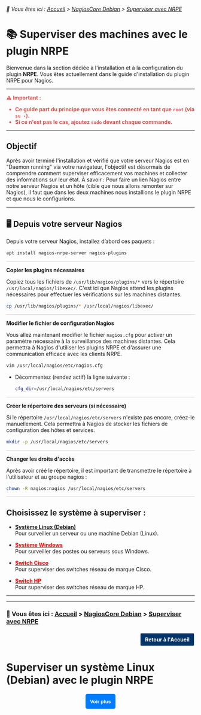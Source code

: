 <link rel="stylesheet" type="text/css" href="/assets/css/blue-theme.css">

###### 📂 Vous êtes ici : [Accueil](../../index.md) > [NagiosCore Debian](../nagioscore-debian/index.md) > [Superviser avec NRPE](supervision-nrpe.md)

# 📚 Superviser des machines avec le plugin NRPE

Bienvenue dans la section dédiée à l'installation et à la configuration du plugin **NRPE**. Vous êtes actuellement dans le guide d'installation du plugin NRPE pour Nagios.

---

<!-- Alerte importante concernant les droits d'utilisateur -->
<div style="color: #d9534f; font-weight: bold; margin-bottom: 1em;">
  ⚠️ <strong>Important :</strong>
  <ul>
    <li>Ce guide part du principe que vous êtes connecté en tant que <code>root</code> (via <code>su -</code>).</li>
    <li>Si ce n'est pas le cas, ajoutez <code>sudo</code> devant chaque commande.</li>
  </ul>
</div>

---

## Objectif

Après avoir terminé l'installation et vérifié que votre serveur Nagios est en "Daemon running" via votre navigateur, l'objectif est désormais de comprendre comment superviser efficacement vos machines et collecter des informations sur leur état. À savoir : Pour faire un lien Nagios entre notre serveur Nagios et un hôte (cible que nous allons remonter sur Nagios), il faut que dans les deux machines nous installions le plugin NRPE et que nous le configurions. 

---

## 🖥️ Depuis votre serveur Nagios

Depuis votre serveur Nagios, installez d’abord ces paquets :

```bash
apt install nagios-nrpe-server nagios-plugins
```

<hr style="border: 1px solid #ccc; height: 1px; background-color: #ccc; border: none;">

**Copier les plugins nécessaires**

Copiez tous les fichiers de `/usr/lib/nagios/plugins/*` vers le répertoire `/usr/local/nagios/libexec/`. C'est ici que Nagios attend les plugins nécessaires pour effectuer les vérifications sur les machines distantes.

```bash
cp /usr/lib/nagios/plugins/* /usr/local/nagios/libexec/
```

<hr style="border: 1px solid #ccc; height: 1px; background-color: #ccc; border: none;">

**Modifier le fichier de configuration Nagios**

Vous allez maintenant modifier le fichier `nagios.cfg` pour activer un paramètre nécessaire à la surveillance des machines distantes. Cela permettra à Nagios d'utiliser les plugins NRPE et d'assurer une communication efficace avec les clients NRPE.

```bash
vim /usr/local/nagios/etc/nagios.cfg
```

- Décommentez (rendez actif) la ligne suivante :

  ```bash
  cfg_dir=/usr/local/nagios/etc/servers
  ```
<hr style="border: 1px solid #ccc; height: 1px; background-color: #ccc; border: none;">

**Créer le répertoire des serveurs (si nécessaire)**

Si le répertoire `/usr/local/nagios/etc/servers` n'existe pas encore, créez-le manuellement. Cela permettra à Nagios de stocker les fichiers de configuration des hôtes et services.

```bash
mkdir -p /usr/local/nagios/etc/servers
```

<hr style="border: 1px solid #ccc; height: 1px; background-color: #ccc; border: none;">

**Changer les droits d'accès**

Après avoir créé le répertoire, il est important de transmettre le répertoire à l'utilisateur et au groupe nagios : 

```bash
chown -R nagios:nagios /usr/local/nagios/etc/servers
```

<hr style="border: 1px solid #ccc; height: 1px; background-color: #ccc; border: none;">

## Choisissez le système à superviser :

- [**Système Linux (Debian)**](./supervision/linux-debian.md)  
  Pour surveiller un serveur ou une machine Debian (Linux).

- [**<font color="red">Système Windows</font>**](./supervision/windows.md)  
  Pour surveiller des postes ou serveurs sous Windows.

- [**<font color="red">Switch Cisco</font>**](./supervision/switch-cisco.md)  
  Pour superviser des switches réseau de marque Cisco.

- [**<font color="red">Switch HP</font>**](./supervision/switch-hp.md)  
  Pour superviser des switches réseau de marque HP.

---
---

### 📂 Vous êtes ici : [Accueil](../../index.md) > [NagiosCore Debian](../nagioscore-debian/index.md) > [Superviser avec NRPE](supervision-nrpe.md)

<p style="text-align: right; margin: 20px 0;">
    <a href="https://infochill.com" style="display: inline-block; padding: 8px 12px; background-color: #003366; color: white; text-decoration: none; border: 2px solid white; border-radius: 4px; font-weight: bold;">
        Retour à l'Accueil
    </a>
</p>

# Superviser un système Linux (Debian) avec le plugin NRPE

<!-- Bouton -->
<div style="text-align: center; margin: 20px;">
    <button style="width: 80px; height: 40px; background-color: #007BFF; color: white; border: none; border-radius: 5px; cursor: pointer; font-weight: bold;" onclick="toggleContent()">Voir plus</button>
</div>

<!-- Contenu caché -->
<div id="content" style="display: none; margin-top: 20px; padding: 15px; border: 1px solid #ccc; border-radius: 5px;">
    ## Objectif
    L'objectif de ce guide est de comprendre comment superviser efficacement vos machines et collecter des informations sur leur état. Pour établir un lien entre le serveur Nagios et un hôte cible, nous devons installer et configurer le plugin NRPE sur les deux machines.

    ---

    ## Installation et Configuration de NRPE
    ### 🖥️ Depuis un Système Linux (Debian)
    Pour superviser un système Linux (Debian) avec le plugin NRPE, suivez les étapes ci-dessous. Cela vous permettra de configurer efficacement la machine afin qu'elle soit surveillée par votre serveur Nagios.

    ---

    ### Étapes à Suivre
    
    **Mettre à jour le système :**  
    Assurez-vous que votre système est à jour pour éviter les problèmes de compatibilité.
    ```bash
    apt update && apt upgrade
    ```

    ---

    **Installer les paquets nécessaires :**  
    Installez le serveur NRPE et les plugins Nagios.
    ```bash
    apt install nagios-nrpe-server nagios-plugins
    ```

    ---

    **Modifier le fichier de configuration NRPE :**  
    Ouvrez le fichier de configuration NRPE pour autoriser les connexions depuis votre serveur Nagios.
    ```bash
    vim /etc/nagios/nrpe.cfg
    ```

    - **Configurer les adresses IP autorisées :**  
    Ajoutez l'adresse IP de votre serveur Nagios à la ligne suivante (par exemple, pour l'IP `192.168.13.2`):
    ```bash
    allowed_hosts=127.0.0.1,::1,192.168.13.2
    ```

    ---

    **Redémarrer le service NRPE :**  
    Appliquez vos modifications en redémarrant le service NRPE.
    ```bash
    systemctl restart nagios-nrpe-server.service
    ```

    ---

    ### 🖥️ Retournez sur Nagios pour définir des Hôtes
    Après avoir configuré votre machine Debian pour NRPE, vous devez maintenant définir cet hôte sur votre serveur Nagios. Cela permettra à Nagios de commencer à surveiller la machine.

    <div style="border: 1px solid #007BFF; border-radius: 5px; padding: 10px; margin: 1em 0;">
        **📝 Méthodes de Configuration**  
        Il existe deux approches pour gérer les fichiers de configuration des hôtes dans Nagios :
        1. **Un seul fichier .cfg :** Regroupez toutes les machines dans un seul fichier. Cette méthode peut rendre la gestion plus complexe.
        2. **Fichiers séparés :** Créez un fichier .cfg pour chaque machine. C'est la méthode recommandée car elle facilite la gestion et la maintenance.
        
        Dans ce guide, nous allons opter pour la méthode des **fichiers séparés**.
    </div>

    ---

    ### Création du Fichier de Configuration pour l'Hôte (SrvDeb)
    
    **Créer le fichier de configuration :**  
    Accédez au répertoire approprié et créez le fichier pour votre machine (SrvDeb).
    ```bash
    touch /usr/local/nagios/etc/servers/SrvDeb.cfg
    ```

    ---

    **Éditer le fichier :**  
    Ouvrez le fichier créé pour ajouter les informations nécessaires.
    ```bash
    vim /usr/local/nagios/etc/servers/SrvDeb.cfg
    ```

    - **Ajouter les définitions de l'hôte :**  
    Insérez le code suivant dans le fichier :
    ```bash
    define host {
      use                     linux-server          ; Modèle prédéfini pour les serveurs Linux
      host_name               SrvDeb                ; Nom de l'hôte
      alias                   Serveur de Test       ; Alias pour afficher dans Nagios
      address                 192.168.13.2          ; Adresse IP de la machine
      max_check_attempts      5                     ; Nombre de tentatives avant une alerte
      check_period            24x7                  ; Vérification continue
      notification_interval    30                   ; Intervalle de notification
      notification_period     24x7                  ; Période de notification
   }
    ```

    ---

    **Redémarrez vos services :**
    ```bash
    systemctl restart apache2
    systemctl restart nagios
    ```

    ---

    Cliquez sur l'onglet `host` à gauche, vous pouvez maintenant voir votre machine qui y est référencée, pour mon cas j'ai remonté une machine debian ayant pour nom `AP4-GLPI` :

    ![Image de la configuration Nagios](assets/images/host_debian_nagios.png)

    ---

    ## Récapitulatif des Étapes de Configuration de Nagios et NRPE

    ### Sur le Serveur Nagios (étape précédente) :
    - Installation du plugin NRPE
    - Copie des plugins dans le bon répertoire `/usr/local/nagios/libexec/`
    - Activation et création du répertoire contenant les futurs emplacements pour définir les hôtes en modifiant le fichier ...
</div>

<script>
    function toggleContent() {
        var content = document.getElementById("content");
        if (content.style.display === "none") {
            content.style.display = "block"; // Affiche le contenu
        } else {
            content.style.display = "none"; // Cache le contenu
        }
    }
</script>
